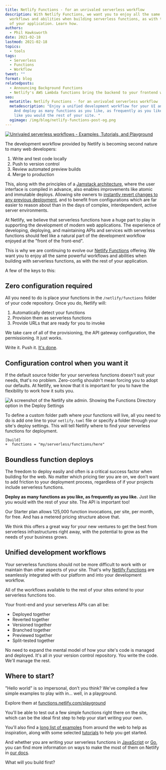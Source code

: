 ```yaml
---
title: Netlify Functions - for an unrivaled serverless workflow
description: With Netlify Functions, we want you to enjoy all the same powerful
  workflows and abilities when building serverless functions, as with the rest
  of your application. Learn how.
authors:
  - Phil Hawksworth
date: 2021-02-18
lastmod: 2021-02-18
topics:
  - tools
tags:
  - Serverless
  - Functions
  - Workflow
tweet: ""
format: blog
relatedposts:
  - Announcing Background Functions
  - Netlify's AWS Lambda functions bring the backend to your frontend workflow
seo:
  metatitle: Netlify Functions - for an unrivaled serverless workflow
  metadescription: "Enjoy a unified development workflow for your UI and your API.
    And deploy as many functions as you like, as frequently as you like. Just
    like you would the rest of your site. "
  ogimage: /img/blog/netlify-functions-post-og.png
---
```

[![Unrivaled serverless workflows - Examples, Tutorials, and Playground](/img/blog/netlify-functions-unrivaled.png "Unrivaled serverless workflows - Examples, Tutorials, and Playground")](https://functions.netlify.com)

The development workflow provided by Netlify is becoming second nature to many web developers:

1. Write and test code locally
2. Push to version control
3. Review automated preview builds
4. Merge to production

This, along with the principles of a [Jamstack architecture](https://www.netlify.com/jamstack/), where the user interface is compiled in advance, also enables improvements like atomic and immutable deploys. Allowing site owners to [instantly revert changes to any previous deployment](https://www.netlify.com/products/build/), and to benefit from configurations which are far easier to reason about than in the days of complex, interdependent, active server environments.

At Netlify, we believe that serverless functions have a huge part to play in supporting the development of modern web applications. The experience of developing, deploying, and maintaining APIs and services with serverless functions should feel like a natural part of the development workflow enjoyed at the "front of the front-end".

This is why we are continuing to evolve our [Netlify Functions](https://www.netlify.com/products/functions/) offering. We want you to enjoy all the same powerful workflows and abilities when building with serverless functions, as with the rest of your application.

A few of the keys to this:

## Zero configuration required

All you need to do is place your functions in the `/netlify/functions` folder of your code repository. Once you do, Netlify will:

1. Automatically detect your functions
2. Provision them as serverless functions
3. Provide URLs that are ready for you to invoke

We take care of all of the provisioning, the API gateway configuration, the permissioning. It just works.

Write it. Push it. [It's done](https://twitter.com/Netlify/status/1362440545604415493).

## Configuration control when you want it

If the default source folder for your serverless functions doesn't suit your needs, that's no problem. Zero-config shouldn't mean forcing you to adopt our defaults. At Netlify, we know that it is important for you to have the flexibility to work how it suits you.

![A screenshot of the Netlify site admin. Showing the Functions Directory option in the Deploy Settings](/img/blog/functions-folder-ui.jpg "Functions settings")

To define a custom folder path where your functions will live, all you need to do is add one line to your `netlify.toml` file or specify a folder through your site's deploy settings. This will tell Netlify where to find your serverless functions for deployment.

```diff-toml
[build]
+  functions = "my/serverless/functions/here"
```

## Boundless function deploys

The freedom to deploy easily and often is a critical success factor when building for the web. No matter which pricing tier you are on, we don't want to add friction to your deployment process, regardless of if your projects include serverless functions.

**Deploy as many functions as you like, as frequently as you like.** Just like you would with the rest of your site. The API is important too! 

Our Starter plan allows 125,000 function invocations, per site, per month, for free. And has a metered pricing structure above that.

We think this offers a great way for your new ventures to get the best from serverless infrastructures right away, with the potential to grow as the needs of your business grows.

## Unified development workflows

Your serverless functions should not be more difficult to work with or maintain than other aspects of your site. That's why [Netlify Functions](https://www.netlify.com/products/functions/) are seamlessly integrated with our platform and into your development workflow.

All of the workflows available to the rest of your sites extend to your serverless functions too.

Your front-end and your serverless APIs can all be:

* Deployed together
* Reverted together
* Versioned together
* Branched together
* Previewed together
* Split-tested together

No need to expand the mental model of how your site's code is managed and deployed. It's all in your version control repository. You write the code. We'll manage the rest.

## Where to start?

"Hello world" is so impersonal, don’t you think? We've compiled a few simple examples to play with in... well, in a playground.

Explore them at [functions.netlify.com/playground](https://functions.netlify.com/playground)

You'll be able to test out a few simple functions right there on the site, which can be the ideal first step to help your start writing your own.

You'll also find a [long list of examples](https://functions.netlify.com/examples) from around the web to help as inspiration, along with some selected [tutorials](https://functions.netlify.com/tutorials) to help you get started.

And whether you are writing your serverless functions in [JavaScript](https://docs.netlify.com/functions/build-with-javascript/) or [Go](https://docs.netlify.com/functions/build-with-go/), you can find more information on ways to make the most of them on Netlify in [our docs](https://docs.netlify.com/functions/overview/).

What will you build first?